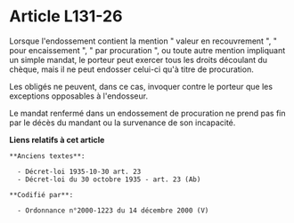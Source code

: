 # Article L131-26

Lorsque l'endossement contient la mention " valeur en recouvrement ", " pour encaissement ", " par procuration ", ou toute
autre mention impliquant un simple mandat, le porteur peut exercer tous les droits découlant du chèque, mais il ne peut
endosser celui-ci qu'à titre de procuration.

Les obligés ne peuvent, dans ce cas, invoquer contre le porteur que les exceptions opposables à l'endosseur.

Le mandat renfermé dans un endossement de procuration ne prend pas fin par le décès du mandant ou la survenance de son
incapacité.

**Liens relatifs à cet article**

	**Anciens textes**:

	  - Décret-loi 1935-10-30 art. 23
	  - Décret-loi du 30 octobre 1935 - art. 23 (Ab)

	**Codifié par**:

	  - Ordonnance n°2000-1223 du 14 décembre 2000 (V)
